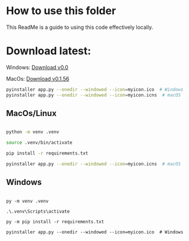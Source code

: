 # How to use this folder
This ReadMe is a guide to using this code effectively locally.

# Download latest:
Windows: [Download v0.0](./releases/v0.0/DAVE$-Wati-Extractor_v0_windows.zip)

MacOs: [Download v0.1.56](./releases/v0-1-56/DAVES-Wati-Extractor_v0-1-56_macos.tar.gz)

```bash
pyinstaller app.py --onedir --windowed --icon=myicon.ico  # Windows
pyinstaller app.py --onedir --windowed --icon=myicon.icns  # macOS

```

## MacOs/Linux

```bash

python -m venv .venv

source .venv/bin/activate

pip install -r requirements.txt

pyinstaller app.py --onedir --windowed --icon=myicon.icns  # macOS
```



## Windows

```PS

py -m venv .venv

.\.venv\Scripts\activate

py -m pip install -r requirements.txt

pyinstaller app.py --onedir --windowed --icon=myicon.ico  # Windows
```



